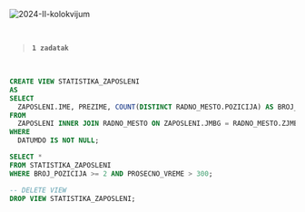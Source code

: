 ![2024-II-kolokvijum](https://github.com/user-attachments/assets/36816640-546b-44a4-9528-8583a5e0d0f9)

<br>

> **`1 zadatak`**

<br>

```sql
CREATE VIEW STATISTIKA_ZAPOSLENI
AS
SELECT
  ZAPOSLENI.IME, PREZIME, COUNT(DISTINCT RADNO_MESTO.POZICIJA) AS BROJ_POZICIJA, AVG(DATUMDO - DATUMOD) AS PROSECNO_VREME
FROM
  ZAPOSLENI INNER JOIN RADNO_MESTO ON ZAPOSLENI.JMBG = RADNO_MESTO.ZJMBG
WHERE
  DATUMDO IS NOT NULL;

SELECT *
FROM STATISTIKA_ZAPOSLENI
WHERE BROJ_POZICIJA >= 2 AND PROSECNO_VREME > 300;

-- DELETE VIEW
DROP VIEW STATISTIKA_ZAPOSLENI;
```
